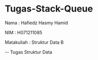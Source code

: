 # Tugas-Stack-Queue

Nama         : Hafiedz Hasmy Hamid 

NIM          : H071211085

Matakuliah   : Struktur Data B

-- Tugas Struktur Data
